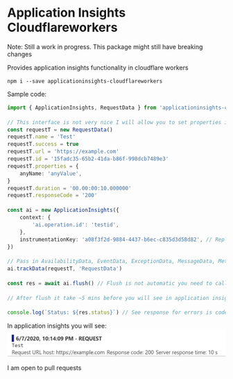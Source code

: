 # Application Insights Cloudflareworkers

Note: Still a work in progress. This package might still have breaking changes

Provides application insights functionality in cloudflare workers

```
npm i --save applicationinsights-cloudflareworkers
```

Sample code:
```ts
import { ApplicationInsights, RequestData } from 'applicationinsights-cloudflareworkers'

// This interface is not very nice I will allow you to set properties in constuctor in next version
const requestT = new RequestData()
requestT.name = 'Test'
requestT.success = true
requestT.url = 'https://example.com'
requestT.id = '15fadc35-65b2-41da-b86f-998dcb7489e3'
requestT.properties = {
    anyName: 'anyValue',
}
requestT.duration = '00.00:00:10.000000'
requestT.responseCode = '200'

const ai = new ApplicationInsights({
    context: {
        'ai.operation.id': 'testid',
    },
    instrumentationKey: 'a08f3f2d-9884-4437-b6ec-c835d3d58d82', // Replace with your own instrumentationKey
})

// Pass in AvailabilityData, EventData, ExceptionData, MessageData, MetricData or RequestData (havn't tested all)
ai.trackData(requestT, 'RequestData')

const res = await ai.flush() // Flush is not automatic you need to call

// After flush it take ~5 mins before you will see in application insights

console.log(`Status: ${res.status}`) // See response for errors is code is not 200
```
In application insights you will see:
![Request Application Insights](./doc/RequestApplicationInsights.png?raw=true)

I am open to pull requests